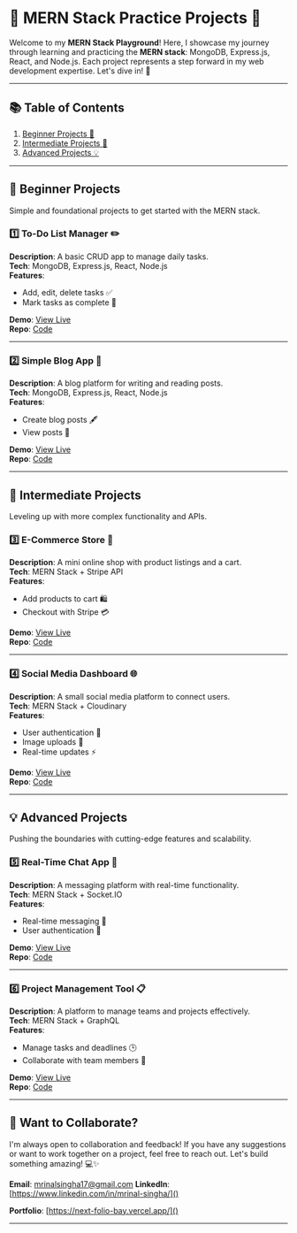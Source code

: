 # 🌟 MERN Stack Practice Projects 🚀

Welcome to my **MERN Stack Playground**! Here, I showcase my journey through learning and practicing the **MERN stack**: MongoDB, Express.js, React, and Node.js. Each project represents a step forward in my web development expertise. Let's dive in! 🎉

---

## 📚 **Table of Contents**
1. [Beginner Projects 🐣](#beginner-projects-)
2. [Intermediate Projects 🧩](#intermediate-projects-)
3. [Advanced Projects 💡](#advanced-projects-)

---

## 🐣 **Beginner Projects** 
Simple and foundational projects to get started with the MERN stack.

### 1️⃣ **To-Do List Manager** ✏️
**Description**: A basic CRUD app to manage daily tasks.  
**Tech**: MongoDB, Express.js, React, Node.js  
**Features**:  
- Add, edit, delete tasks ✅  
- Mark tasks as complete 🎯  

**Demo**: [View Live](#)  
**Repo**: [Code](#)  

---

### 2️⃣ **Simple Blog App** 📝
**Description**: A blog platform for writing and reading posts.  
**Tech**: MongoDB, Express.js, React, Node.js  
**Features**:  
- Create blog posts 🖋️  
- View posts 📖  

**Demo**: [View Live](#)  
**Repo**: [Code](#)

---

## 🧩 **Intermediate Projects**
Leveling up with more complex functionality and APIs.

### 3️⃣ **E-Commerce Store** 🛒
**Description**: A mini online shop with product listings and a cart.  
**Tech**: MERN Stack + Stripe API  
**Features**:  
- Add products to cart 🛍️  
- Checkout with Stripe 💳  

**Demo**: [View Live](#)  
**Repo**: [Code](#)

---

### 4️⃣ **Social Media Dashboard** 🌐
**Description**: A small social media platform to connect users.  
**Tech**: MERN Stack + Cloudinary  
**Features**:  
- User authentication 🔐  
- Image uploads 📸  
- Real-time updates ⚡  

**Demo**: [View Live](#)  
**Repo**: [Code](#)

---

## 💡 **Advanced Projects**
Pushing the boundaries with cutting-edge features and scalability.

### 5️⃣ **Real-Time Chat App** 💬
**Description**: A messaging platform with real-time functionality.  
**Tech**: MERN Stack + Socket.IO  
**Features**:  
- Real-time messaging 📡  
- User authentication 🔑  

**Demo**: [View Live](#)  
**Repo**: [Code](#)

---

### 6️⃣ **Project Management Tool** 📋
**Description**: A platform to manage teams and projects effectively.  
**Tech**: MERN Stack + GraphQL  
**Features**:  
- Manage tasks and deadlines 🕒  
- Collaborate with team members 👥  

**Demo**: [View Live](#)  
**Repo**: [Code](#)

---

## 🎯 **Want to Collaborate?**
I'm always open to collaboration and feedback! If you have any suggestions or want to work together on a project, feel free to reach out. Let's build something amazing! 💻✨

**Email**: mrinalsingha17@gmail.com
**LinkedIn**: [https://www.linkedin.com/in/mrinal-singha/]()

**Portfolio**: [https://next-folio-bay.vercel.app/]()

---
